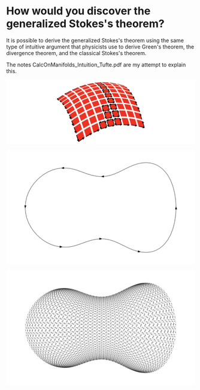 # How would you discover the generalized Stokes's theorem?

It is possible to derive the generalized Stokes's theorem using the same type of intuitive argument that physicists use to derive Green's theorem, the divergence theorem, and the classical Stokes's theorem.

The notes CalcOnManifolds_Intuition_Tufte.pdf are my attempt to explain this.

![Alt text](stokes_theorem_intuition.png?raw=true "Title")


![Alt text](visGreenTheorem_boundary.png?raw=true "Title")

![Alt text](visGreenThm.png?raw=true "Title")
